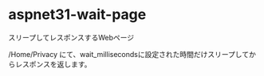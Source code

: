 # aspnet31-wait-page
スリープしてレスポンスするWebページ

/Home/Privacy にて、wait_millisecondsに設定された時間だけスリープしてからレスポンスを返します。
